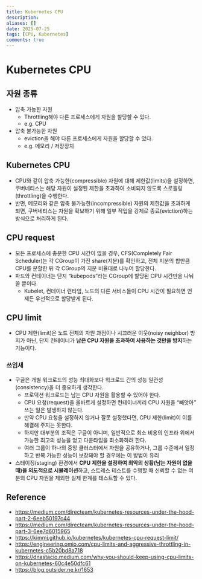 ```yaml
---
title: Kubernetes CPU
description: 
aliases: []
date: 2025-07-25
tags: [CPU, Kubernetes]
comments: true
---
```

# Kubernetes CPU
## 자원 종류
- 압축 가능한 자원
	- Throttling해야 다른 프로세스에게 자원을 할당할 수 있다.
	- e.g. CPU
- 압축 불가능한 자원
	- eviction을 해야 다른 프로세스에게 자원을 할당할 수 있다.
	- e.g. 메모리 / 저장장치

## Kubernetes CPU
- CPU와 같이 압축 가능한(compressible) 자원에 대해 제한값(limits)을 설정하면, 쿠버네티스는 해당 자원이 설정된 제한을 초과하여 소비되지 않도록 스로틀링(throttling)을 수행한다. 
- 반면, 메모리와 같은 압축 불가능한(incompressible) 자원의 제한값을 초과하게 되면, 쿠버네티스는 자원을 확보하기 위해 일부 작업을 강제로 종료(eviction)하는 방식으로 처리하게 된다. 

## CPU request
- 모든 프로세스에 충분한 CPU 시간이 없을 경우, CFS(Completely Fair Scheduler)는 각 CGroup이 가진 share(지분)를 확인하고, 전체 지분의 합만큼 CPU를 분할한 뒤 각 CGroup의 지분 비율대로 나누어 할당한다.
- 파드와 컨테이너는 단지 “kubepods”라는 CGroup에 할당된 CPU 시간만을 나눠 쓸 뿐이다.
	- Kubelet, 컨테이너 런타임, 노드의 다른 서비스들이 CPU 시간이 필요하면 언제든 우선적으로 할당받게 된다.

## CPU limit
- CPU 제한(limit)은 노드 전체의 자원 과점이나 시끄러운 이웃(noisy neighbor) 방지가 아닌, 단지 컨테이너가 **남은 CPU 자원을 초과하여 사용하는 것만을 방지**하는 기능이다.

### 쓰임새
- 구글은 개별 워크로드의 성능 최대화보다 워크로드 간의 성능 일관성(consistency)을 더 중요하게 생각한다.
	- 프로덕션 워크로드는 남는 CPU 자원을 활용할 수 있어야 한다. 
	- CPU 요청(request)을 올바르게 설정하면 컨테이너끼리 CPU 자원을 “빼앗아” 쓰는 일은 발생하지 않는다. 
	- 만약 CPU 요청을 설정하지 않거나 잘못 설정했다면, CPU 제한(limit)이 이를 해결해 주지는 못한다.
	- 하지만 대부분의 조직은 구글이 아니며, 일반적으로 최소 비용의 인프라 위에서 가능한 최고의 성능을 얻고 다운타임을 최소화하려 한다. 
	- 여러 그룹이 하나의 중앙 클러스터에서 자원을 공유하거나, 그룹 수준에서 일정하고 반복 가능한 성능이 보장돼야 할 경우에는 이 방법이 유리
- 스테이징(staging) 환경에서 **CPU 제한을 설정하여 최악의 상황(남는 자원이 없을 때)을 의도적으로 시뮬레이션**하고, 스트레스 테스트를 수행할 때 신뢰할 수 없는 여분의 CPU 자원을 제외한 실제 한계를 테스트할 수 있다.

## Reference
- https://medium.com/directeam/kubernetes-resources-under-the-hood-part-2-6eeb50197c44
- https://medium.com/directeam/kubernetes-resources-under-the-hood-part-3-6ee7d6015965
- https://kimmj.github.io/kubernetes/kubernetes-cpu-request-limit/
- https://engineering.omio.com/cpu-limits-and-aggressive-throttling-in-kubernetes-c5b20bd8a718
- https://dnastacio.medium.com/why-you-should-keep-using-cpu-limits-on-kubernetes-60c4e50dfc61
- https://blog.outsider.ne.kr/1653
